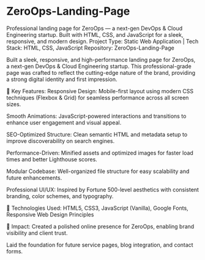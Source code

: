 # ZeroOps-Landing-Page
Professional landing page for ZeroOps — a next-gen DevOps &amp; Cloud Engineering startup. Built with HTML, CSS, and JavaScript for a sleek, responsive, and modern design.
Project Type: Static Web Application | Tech Stack: HTML, CSS, JavaScript
Repository: ZeroOps-Landing-Page

Built a sleek, responsive, and high-performance landing page for ZeroOps, a next-gen DevOps & Cloud Engineering startup. This professional-grade page was crafted to reflect the cutting-edge nature of the brand, providing a strong digital identity and first impression.

🔧 Key Features:
Responsive Design: Mobile-first layout using modern CSS techniques (Flexbox & Grid) for seamless performance across all screen sizes.

Smooth Animations: JavaScript-powered interactions and transitions to enhance user engagement and visual appeal.

SEO-Optimized Structure: Clean semantic HTML and metadata setup to improve discoverability on search engines.

Performance-Driven: Minified assets and optimized images for faster load times and better Lighthouse scores.

Modular Codebase: Well-organized file structure for easy scalability and future enhancements.

Professional UI/UX: Inspired by Fortune 500-level aesthetics with consistent branding, color schemes, and typography.

🧱 Technologies Used:
HTML5, CSS3, JavaScript (Vanilla), Google Fonts, Responsive Web Design Principles

🎯 Impact:
Created a polished online presence for ZeroOps, enabling brand visibility and client trust.

Laid the foundation for future service pages, blog integration, and contact forms.
